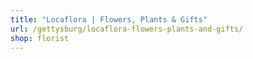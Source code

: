 ```yaml
---
title: "Locaflora | Flowers, Plants & Gifts"
url: /gettysburg/locaflora-flowers-plants-and-gifts/
shop: florist
---
```

